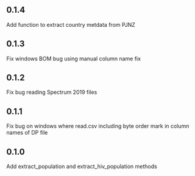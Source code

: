 ## 0.1.4

Add function to extract country metdata from PJNZ

## 0.1.3

Fix windows BOM bug using manual column name fix

## 0.1.2

Fix bug reading Spectrum 2019 files

## 0.1.1

Fix bug on windows where read.csv including byte order mark in column names of DP file

## 0.1.0

Add extract_population and extract_hiv_population methods 
